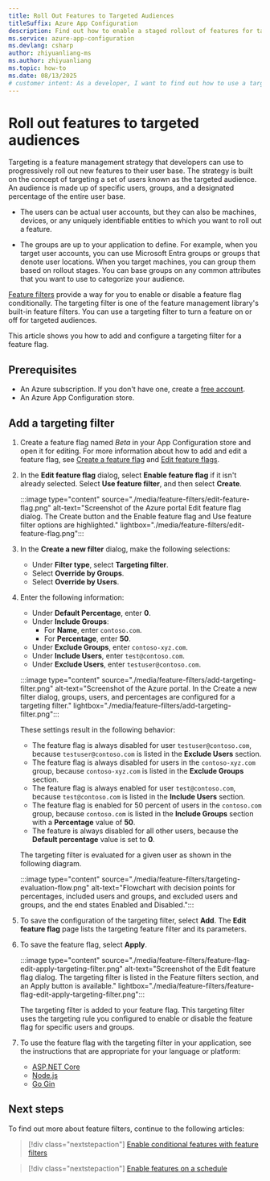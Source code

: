 ```yaml
---
title: Roll Out Features to Targeted Audiences
titleSuffix: Azure App Configuration
description: Find out how to enable a staged rollout of features for targeted audiences by using a targeting filter in an Azure App Configuration feature flag.
ms.service: azure-app-configuration
ms.devlang: csharp
author: zhiyuanliang-ms
ms.author: zhiyuanliang
ms.topic: how-to
ms.date: 08/13/2025
# customer intent: As a developer, I want to find out how to use a targeting filter in an Azure App Configuration feature flag so that I can roll out features in stages to targeted audiences.
---
```


# Roll out features to targeted audiences

Targeting is a feature management strategy that developers can use to progressively roll out new features to their user base. The strategy is built on the concept of targeting a set of users known as the targeted audience. An audience is made up of specific users, groups, and a designated percentage of the entire user base.

- The users can be actual user accounts, but they can also be machines, devices, or any uniquely identifiable entities to which you want to roll out a feature.

- The groups are up to your application to define. For example, when you target user accounts, you can use Microsoft Entra groups or groups that denote user locations. When you target machines, you can group them based on rollout stages. You can base groups on any common attributes that you want to use to categorize your audience.

[Feature filters](./howto-feature-filters.md#what-is-a-feature-filter) provide a way for you to enable or disable a feature flag conditionally. The targeting filter is one of the feature management library's built-in feature filters. You can use a targeting filter to turn a feature on or off for targeted audiences.

This article shows you how to add and configure a targeting filter for a feature flag.

## Prerequisites

- An Azure subscription. If you don't have one, create a [free account](https://azure.microsoft.com/pricing/purchase-options/azure-account?cid=msft_learn).
- An Azure App Configuration store.

## Add a targeting filter

1. Create a feature flag named *Beta* in your App Configuration store and open it for editing. For more information about how to add and edit a feature flag, see [Create a feature flag](./manage-feature-flags.md#create-a-feature-flag) and [Edit feature flags](./manage-feature-flags.md#edit-feature-flags).

1. In the **Edit feature flag** dialog, select **Enable feature flag** if it isn't already selected. Select **Use feature filter**, and then select **Create**.

   :::image type="content" source="./media/feature-filters/edit-feature-flag.png" alt-text="Screenshot of the Azure portal Edit feature flag dialog. The Create button and the Enable feature flag and Use feature filter options are highlighted." lightbox="./media/feature-filters/edit-feature-flag.png":::

1. In the **Create a new filter** dialog, make the following selections:
   - Under **Filter type**, select **Targeting filter**.
   - Select **Override by Groups**.
   - Select **Override by Users**.

1. Enter the following information:
   - Under **Default Percentage**, enter **0**.
   - Under **Include Groups**:
     - For **Name**, enter `contoso.com`.
     - For **Percentage**, enter **50**.
   - Under **Exclude Groups**, enter `contoso-xyz.com`.
   - Under **Include Users**, enter `test@contoso.com`.
   - Under **Exclude Users**, enter `testuser@contoso.com`.

   :::image type="content" source="./media/feature-filters/add-targeting-filter.png" alt-text="Screenshot of the Azure portal. In the Create a new filter dialog, groups, users, and percentages are configured for a targeting filter." lightbox="./media/feature-filters/add-targeting-filter.png":::

   These settings result in the following behavior:

   - The feature flag is always disabled for user `testuser@contoso.com`, because `testuser@contoso.com` is listed in the **Exclude Users** section.
   - The feature flag is always disabled for users in the `contoso-xyz.com` group, because `contoso-xyz.com` is listed in the **Exclude Groups** section.
   - The feature flag is always enabled for user `test@contoso.com`, because `test@contoso.com` is listed in the **Include Users** section.
   - The feature flag is enabled for 50 percent of users in the `contoso.com` group, because `contoso.com` is listed in the **Include Groups** section with a **Percentage** value of **50**.
   - The feature is always disabled for all other users, because the **Default percentage** value is set to **0**.

   The targeting filter is evaluated for a given user as shown in the following diagram.

   :::image type="content" source="./media/feature-filters/targeting-evaluation-flow.png" alt-text="Flowchart with decision points for percentages, included users and groups, and excluded users and groups, and the end states Enabled and Disabled.":::

1. To save the configuration of the targeting filter, select **Add**. The **Edit feature flag** page lists the targeting feature filter and its parameters.

1. To save the feature flag, select **Apply**.

   :::image type="content" source="./media/feature-filters/feature-flag-edit-apply-targeting-filter.png" alt-text="Screenshot of the Edit feature flag dialog. The targeting filter is listed in the Feature filters section, and an Apply button is available." lightbox="./media/feature-filters/feature-flag-edit-apply-targeting-filter.png":::

   The targeting filter is added to your feature flag. This targeting filter uses the targeting rule you configured to enable or disable the feature flag for specific users and groups. 

1. To use the feature flag with the targeting filter in your application, see the instructions that are appropriate for your language or platform:

   - [ASP.NET Core](./howto-targetingfilter-aspnet-core.md)
   - [Node.js](./howto-targetingfilter-javascript.md)
   - [Go Gin](./howto-targetingfilter-go.md)

## Next steps

To find out more about feature filters, continue to the following articles:

> [!div class="nextstepaction"]
> [Enable conditional features with feature filters](./howto-feature-filters.md)

> [!div class="nextstepaction"]
> [Enable features on a schedule](./howto-timewindow-filter.md)